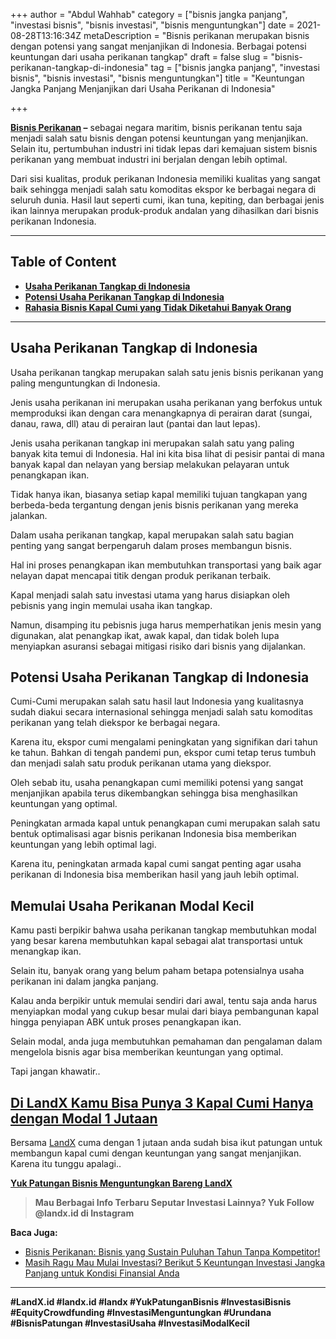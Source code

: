 +++
author = "Abdul Wahhab"
category = ["bisnis jangka panjang", "investasi bisnis", "bisnis investasi", "bisnis menguntungkan"]
date = 2021-08-28T13:16:34Z
metaDescription = "Bisnis perikanan merupakan bisnis dengan potensi yang sangat menjanjikan di Indonesia. Berbagai potensi keuntungan dari usaha perikanan tangkap"
draft = false
slug = "bisnis-perikanan-tangkap-di-indonesia"
tag = ["bisnis jangka panjang", "investasi bisnis", "bisnis investasi", "bisnis menguntungkan"]
title = "Keuntungan Jangka Panjang Menjanjikan dari Usaha Perikanan di Indonesia"

+++


**[Bisnis Perikanan](https://landx.id/project/#/asm1) –**  sebagai negara maritim, bisnis perikanan tentu saja menjadi salah satu bisnis dengan potensi keuntungan yang menjanjikan. Selain itu, pertumbuhan industri ini tidak lepas dari kemajuan sistem bisnis perikanan yang membuat industri ini berjalan dengan lebih optimal.

Dari sisi kualitas, produk perikanan Indonesia memiliki kualitas yang sangat baik sehingga menjadi salah satu komoditas ekspor ke berbagai negara di seluruh dunia. Hasil laut seperti cumi, ikan tuna, kepiting, dan berbagai jenis ikan lainnya merupakan produk-produk andalan yang dihasilkan dari bisnis perikanan Indonesia.

---

## Table of Content

* **[Usaha Perikanan Tangkap di Indonesia](#usaha-perikanan-tangkap-di-indonesia)**
* **[Potensi Usaha Perikanan Tangkap di Indonesia](#potensi-usaha-perikanan-tangkap-di-indonesia)**
* **[Rahasia Bisnis Kapal Cumi yang Tidak Diketahui Banyak Orang](#memulai-usaha-perikanan-modal-kecil)**

---

## Usaha Perikanan Tangkap di Indonesia

Usaha perikanan tangkap merupakan salah satu jenis bisnis perikanan yang paling menguntungkan di Indonesia.

Jenis usaha perikanan ini merupakan usaha perikanan yang berfokus untuk memproduksi ikan dengan cara menangkapnya di perairan darat (sungai, danau, rawa, dll) atau di perairan laut (pantai dan laut lepas).

Jenis usaha perikanan tangkap ini merupakan salah satu yang paling banyak kita temui di Indonesia. Hal ini kita bisa lihat di pesisir pantai di mana banyak kapal dan nelayan yang bersiap melakukan pelayaran untuk penangkapan ikan.

Tidak hanya ikan, biasanya setiap kapal memiliki tujuan tangkapan yang berbeda-beda tergantung dengan jenis bisnis perikanan yang mereka jalankan.

Dalam  usaha perikanan tangkap, kapal merupakan salah satu bagian penting yang sangat berpengaruh dalam proses membangun bisnis.

Hal ini proses penangkapan ikan membutuhkan transportasi yang baik agar nelayan dapat mencapai titik dengan produk perikanan terbaik.

Kapal menjadi salah satu investasi utama yang harus disiapkan oleh pebisnis yang ingin memulai usaha ikan tangkap.

Namun, disamping itu pebisnis juga harus memperhatikan jenis mesin yang digunakan, alat penangkap ikat, awak kapal, dan tidak boleh lupa menyiapkan asuransi sebagai mitigasi risiko dari bisnis yang dijalankan.

## Potensi Usaha Perikanan Tangkap di Indonesia

Cumi-Cumi merupakan salah satu hasil laut Indonesia yang kualitasnya sudah diakui secara internasional sehingga menjadi salah satu komoditas perikanan yang telah diekspor ke berbagai negara.

Karena itu, ekspor cumi mengalami peningkatan yang signifikan dari tahun ke tahun. Bahkan di tengah pandemi pun, ekspor cumi tetap terus tumbuh dan menjadi salah satu produk perikanan utama yang diekspor.

Oleh sebab itu, usaha penangkapan cumi memiliki potensi yang sangat menjanjikan apabila terus dikembangkan sehingga bisa menghasilkan keuntungan yang optimal.

Peningkatan armada kapal untuk penangkapan cumi merupakan salah satu bentuk optimalisasi agar bisnis perikanan Indonesia bisa memberikan keuntungan yang lebih optimal lagi.

Karena itu, peningkatan armada kapal cumi sangat penting agar usaha perikanan di Indonesia bisa memberikan hasil yang jauh lebih optimal.

## Memulai Usaha Perikanan Modal Kecil

Kamu pasti berpikir bahwa usaha perikanan tangkap membutuhkan modal yang besar karena membutuhkan kapal sebagai alat transportasi untuk menangkap ikan.

Selain itu, banyak orang yang belum paham betapa potensialnya usaha perikanan ini dalam jangka panjang.

Kalau anda berpikir untuk memulai sendiri dari awal, tentu saja anda harus menyiapkan modal yang cukup besar mulai dari biaya pembangunan kapal hingga penyiapan ABK untuk proses penangkapan ikan.

Selain modal, anda juga membutuhkan pemahaman dan pengalaman dalam mengelola bisnis agar bisa memberikan keuntungan yang optimal.

Tapi jangan khawatir..

## [Di LandX Kamu Bisa Punya 3 Kapal Cumi   Hanya dengan Modal 1 Jutaan](https://landx.id/project/#/asm1)

Bersama [LandX](https://landx.id/) cuma dengan 1 jutaan anda sudah bisa ikut patungan untuk membangun kapal cumi dengan keuntungan yang sangat menjanjikan. Karena itu tunggu apalagi..

**[Yuk Patungan Bisnis Menguntungkan Bareng LandX](https://landx.id/project/)**

> **Mau Berbagai Info Terbaru Seputar Investasi Lainnya? Yuk Follow @landx.id di Instagram**

**Baca Juga:**

* [Bisnis Perikanan: Bisnis yang Sustain Puluhan Tahun Tanpa Kompetitor!](https://landx.id/blog/bisnis-perikanan-menguntungkan-selama-pandemi/)
* [Masih Ragu Mau Mulai Investasi? Berikut 5 Keuntungan Investasi Jangka Panjang untuk Kondisi Finansial Anda](https://landx.id/blog/keuntungan-investasi-untuk-jangka-panjang/)

---

**#LandX.id      #landx.id    #landx   #YukPatunganBisnis  #InvestasiBisnis     #EquityCrowdfunding     #InvestasiMenguntungkan    #Urundana     #BisnisPatungan    #InvestasiUsaha #InvestasiModalKecil**

